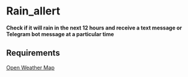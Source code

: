 # Rain_allert
<strong> Check if it will rain in the next 12 hours and receive a text message or Telegram bot message at a particular time </strong>

<h2>Requirements</h2>

[Open Weather Map](https://home.openweathermap.org/users/sign_up)

